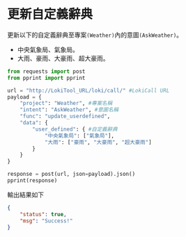 # 更新自定義辭典

更新以下的自定義辭典至專案`(Weather)`內的意圖`(AskWeather)`。

- 中央氣象局、氣象局。
- 大雨、豪雨、大豪雨、超大豪雨。

```python
from requests import post
from pprint import pprint

url = "http://LokiTool_URL/loki/call/" #LokiCall URL
payload = {
    "project": "Weather", #專案名稱
    "intent": "AskWeather", #意圖名稱
    "func": "update_userdefined",
    "data": {
        "user_defined": { #自定義辭典
            "中央氣象局": ["氣象局"],
            "大雨": ["豪雨", "大豪雨", "超大豪雨"]
        }
    }
}

response = post(url, json=payload).json()
pprint(response)
```

輸出結果如下

```json
{
    "status": true,
    "msg": "Success!"
}
```
